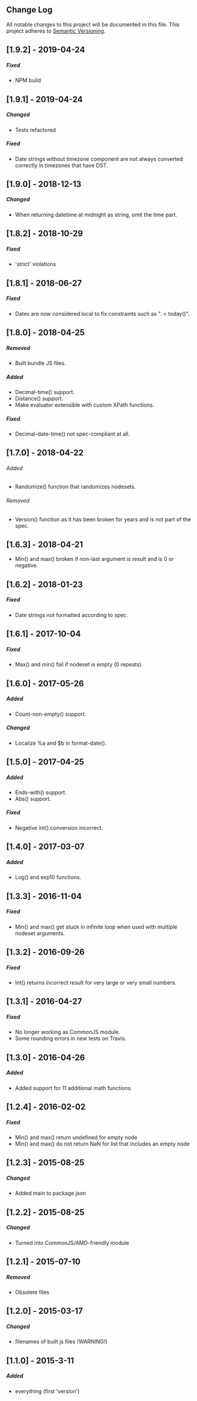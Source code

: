 ## Change Log
All notable changes to this project will be documented in this file.
This project adheres to [Semantic Versioning](http://semver.org/).

[1.9.2] - 2019-04-24
--------------------
##### Fixed
- NPM build

[1.9.1] - 2019-04-24
--------------------
##### Changed
- Tests refactored

##### Fixed
- Date strings without timezone component are not always converted correctly in timezones that have DST.

[1.9.0] - 2018-12-13
--------------------
##### Changed
- When returning datetime at midnight as string, omit the time part.

[1.8.2] - 2018-10-29
--------------------
##### Fixed
- 'strict' violations

[1.8.1] - 2018-06-27
--------------------
##### Fixed
- Dates are now considered local to fix constraints such as ". < today()".

[1.8.0] - 2018-04-25
--------------------
##### Removed
- Built bundle JS files.

##### Added
- Decimal-time() support.
- Distance() support.
- Make evaluator extensible with custom XPath functions.

##### Fixed
- Decimal-date-time() not spec-compliant at all.

[1.7.0] - 2018-04-22
--------------------
###### Added
- Randomize() function that randomizes nodesets.

###### Removed
- Version() function as it has been broken for years and is not part of the spec.

[1.6.3] - 2018-04-21
--------------------
- Min() and max() broken if non-last argument is result and is 0 or negative.

[1.6.2] - 2018-01-23
--------------------
##### Fixed
- Date strings not formatted according to spec.

[1.6.1] - 2017-10-04
--------------------
##### Fixed
- Max() and min() fail if nodeset is empty (0 repeats).

[1.6.0] - 2017-05-26
--------------------
##### Added
- Count-non-empty() support.

##### Changed
- Localize %a and $b in format-date().

[1.5.0] - 2017-04-25 
--------------------
##### Added
- Ends-with() support.
- Abs() support.

##### Fixed
- Negative int() conversion incorrect.

[1.4.0] - 2017-03-07
--------------------
##### Added
- Log() and exp10 functions.

[1.3.3] - 2016-11-04
--------------------
##### Fixed
- Min() and max() get stuck in infinite loop when used with multiple nodeset arguments.

[1.3.2] - 2016-09-26
--------------------
##### Fixed
- Int() returns incorrect result for very large or very small numbers.

[1.3.1] - 2016-04-27
-------------------------
##### Fixed
- No longer working as CommonJS module.
- Some rounding errors in new tests on Travis.

[1.3.0] - 2016-04-26
-------------------------
##### Added
- Added support for 11 additional math functions.

[1.2.4] - 2016-02-02
-------------------------
##### Fixed
- Min() and max() return undefined for empty node
- Min() and max() do not return NaN for list that includes an empty node

[1.2.3] - 2015-08-25
-------------------------
##### Changed
- Added main to package.json

[1.2.2] - 2015-08-25
------------------------
##### Changed
- Turned into CommonJS/AMD-friendly module

[1.2.1] - 2015-07-10 
------------------------
##### Removed
- Obsolete files

[1.2.0] - 2015-03-17
------------------------
##### Changed
- filenames of built js files (WARNING!)

[1.1.0] - 2015-3-11
---------------------
##### Added
- everything (first 'version')
